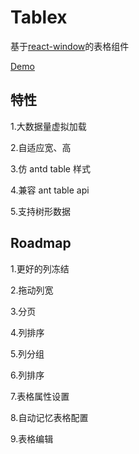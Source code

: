 # Tablex

基于<a href="https://github.com/bvaughn/react-window">react-window</a>的表格组件

<a href="https://nexxluo.github.io/tablex/src-table#basic-usage">Demo</a>

## 特性

1.大数据量虚拟加载

2.自适应宽、高

3.仿 antd table 样式

4.兼容 ant table api

5.支持树形数据



## Roadmap

1.更好的列冻结

2.拖动列宽

3.分页

4.列排序

5.列分组

6.列排序

7.表格属性设置

8.自动记忆表格配置

9.表格编辑
